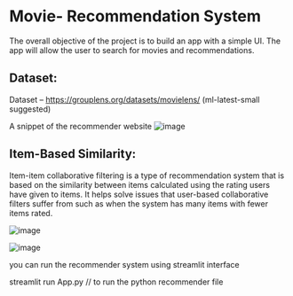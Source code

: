 # Movie- Recommendation System

The overall objective of the project is to build an app with a simple UI. The app will allow the user to 
search for movies and recommendations. 

## Dataset: 
Dataset – https://grouplens.org/datasets/movielens/ (ml-latest-small suggested)


A snippet of the recommender website
![image](https://user-images.githubusercontent.com/77656115/189417898-a52af875-1a8e-4ee2-ae76-0123ed3c87f7.png)

## Item-Based Similarity:
Item-item collaborative filtering is a type of recommendation system that is based on the similarity between items calculated using the rating users have given to items. It helps solve issues that user-based collaborative filters suffer from such as when the system has many items with fewer items rated.

![image](https://user-images.githubusercontent.com/77656115/206840269-b9c1cc51-10c8-411e-815a-ec5dffbffb77.png)


![image](https://user-images.githubusercontent.com/77656115/206840232-3e2b1440-3fcc-4f04-b7f9-46b3f91d086b.png)







you can run the recommender system using streamlit interface

streamlit run App.py   // to run the python recommender file

